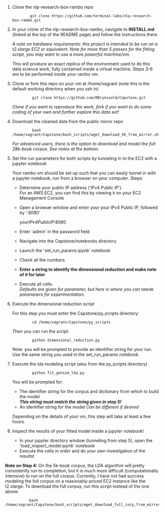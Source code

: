 1. Clone the nlp-research-box-rambo repo
               
               git clone https://github.com/terminal-labs/nlp-research-box-rambo.git

2. In your clone of the nlp-research-box-rambo, navigate to **INSTALL.md** (linked at the top of the README page) and follow the instructions there. 

   _A note on hardware requirements:  this project is intended to be run on a t2.xlarge EC2 or equivalent.  Note for more than 5 passes for the fitting script, you may want to use a more powerful machine/vm._

   This will produce an exact replica of the environment used to do this data science work, fully contained inside a virtual machine.  Steps 3-6 are to be performed inside your rambo vm.

3. Clone or fork this repo on your vm at /home/vagrant (note this is the default working directory when you ssh in)

                git clone https://github.com/RBrynsvold/Capstone.git
        
   _Clone if you want to reproduce the work, fork if you want to do some coding of your own and further explore this data set!_


4. Download the cleaned data from the public mirror repo

                bash /home/vagrant/Capstone/bash_scripts/wget_download_5k_from_mirror.sh
   
   _For advanced users, there is the option to download and model the full 28k-book corpus.  See notes at the bottom._
   
 
5. Set the run parameters for both scripts by tunneling in to the EC2 with a jupyter notebook

    Your rambo vm should be set up such that you can easily tunnel in with a jupyter notebook, run from a browser on your computer.  Steps:

    * Determine your public IP address ('IPv4 Public IP').   
        For an AWS EC2, you can find this by viewing it on your EC2 Management Console
    * Open a browser window and enter your your IPv4 Public IP, followed by ':8080'   
   
        _yourIPv4PublicIP_:8080
      
    * Enter 'admin' in the password field
    * Navigate into the Capstone/notebooks directory  
    * Launch the 'set_run_params.ipynb' notebook
    * Check all the numbers
    * **Enter a string to identify the dimensional reduction and make note of it for later**
    * Execute all cells.  
        _Defaults are given for parameter, but here is where you can tweak parameters for experimentation._ 


6. Execute the dimensional reduction script

   For this step you must enter the Capstone/py_scripts directory:
   
                cd /home/vagrant/Capstone/py_scripts
     
   Then you can run the script:

                python dimensional_reduction.py
   
   Note: you will be prompted to provide an identifier string for your run.  Use the same string you used in the set_run_params notebook.


7. Execute the lda modeling script (also from the py_scripts directory)

                python fit_gensim_lda.py

   You will be prompted for:
    * The identifier string for the corpus and dictionary from which to build the model   
          _**This string must match the string given in step 5!**_
    * An identifier string for the model
          _Can be different if desired_
        
   Depending on the details of your vm, this step will take at least a few hours.

8. Inspect the results of your fitted model inside a jupyter notebook!
   
   * In your jupyter directory window (tunneling from step 5), open the 'load_inspect_model.ipynb' notebook
   * Execute the cells in order and do your own investigation of the results!
      
      
      
 **Note on Step 4:**
On the 5k-book corpus, the LDA algorithm will pretty consistently run to completion, but it is much more difficult (computationally intensive) to run on the full corpus.  Currently, I have not had success modeling the full corpus on a reasonably-priced EC2 instance like the t2.xlarge.  To download the full corpus, run this script instead of the one above:

               bash /home/vagrant/Capstone/bash_scripts/wget_download_full_corp_from_mirror.sh
